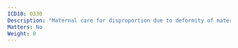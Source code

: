 ```yaml
---
ICD10: O330
Description: "Maternal care for disproportion due to deformity of maternal pelvic bones"
Matters: No
Weight: 0
---
```


